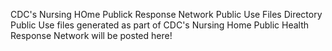 CDC's Nursing HOme Publick Response Network Public Use Files Directory
Public Use files generated as part of CDC's Nursing Home Public Health Response Network will be posted here!
